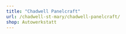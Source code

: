 ```yaml
---
title: "Chadwell Panelcraft"
url: /chadwell-st-mary/chadwell-panelcraft/
shop: Autowerkstatt
---
```

